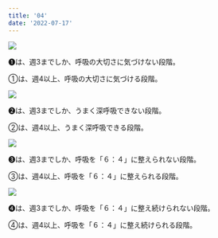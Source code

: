 ```yaml
---
title: '04'
date: '2022-07-17'
---
```

![](/images/a_01_.jpg)

➊は、週3までしか、呼吸の大切さに気づけない段階。

①は、週4以上、呼吸の大切さに気づける段階。

![](/images/a_02_.jpg)

➋は、週3までしか、うまく深呼吸できない段階。

②は、週4以上、うまく深呼吸できる段階。

![](/images/a_03_.jpg)

➌は、週3までしか、呼吸を「６：４」に整えられない段階。

③は、週4以上、呼吸を「６：４」に整えられる段階。

![](/images/a_04_.jpg)

➍は、週3までしか、呼吸を「６：４」に整え続けられない段階。

④は、週4以上、呼吸を「６：４」に整え続けられる段階。

